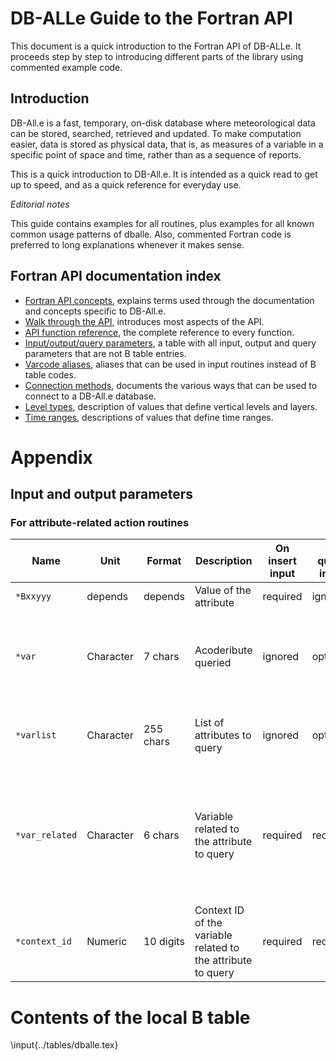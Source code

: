 # DB-ALLe Guide to the Fortran API

This document is a quick introduction to the Fortran API of DB-ALLe.  It
proceeds step by step to introducing different parts of the library using
commented example code.

## Introduction

DB-All.e is a fast, temporary, on-disk database where meteorological data can
be stored, searched, retrieved and updated.  To make computation easier, data
is stored as physical data, that is, as measures of a variable in a specific
point of space and time, rather than as a sequence of reports.

This is a quick introduction to DB-All.e.  It is intended as a quick read to
get up to speed, and as a quick reference for everyday use.

*Editorial notes*

This guide contains examples for all routines, plus examples for all known
common usage patterns of dballe.  Also, commented Fortran code is preferred
to long explanations whenever it makes sense.

## Fortran API documentation index

* [Fortran API concepts](fapi_concepts.md), explains terms used through the
  documentation and concepts specific to DB-All.e.
* [Walk through the API](fapi_walkthrough.md), introduces most aspects of the
  API.
* [API function reference](fapi_reference.md), the complete reference to every
  function.
* [Input/output/query parameters](fapi_parms.md), a table with all input,
  output and query parameters that are not B table entries.
* [Varcode aliases](fapi_aliases.md), aliases that can be used in input
  routines instead of B table codes.
* [Connection methods](fapi_connect.md), documents the various ways that can be
  used to connect to a DB-All.e database.
* [Level types](fapi_ltypes.md), description of values that define vertical
  levels and layers.
* [Time ranges](fapi_tranges.md), descriptions of values that define time
  ranges.


# Appendix

## Input and output parameters

### For attribute-related action routines

<table class="table">
<thead>
  <tr>
    <th>Name</th>
    <th>Unit</th>
    <th>Format</th>
    <th>Description</th>
    <th>On insert input</th>
    <th>On query input</th>
    <th>On output</th>
    <th>Comment</th>
  </tr>
</thead>
<tbody>
  <tr>
    <td><code>*Bxxyyy</code></td>
    <td>depends</td>
    <td>depends</td>
    <td>Value of the attribute</td>
    <td>required</td>
    <td>ignored</td>
    <td>present</td>
    <td> </td>
  </tr>
  <tr>
    <td><code>*var</code></td>
    <td>Character</td>
    <td>7 chars</td>
    <td>Acoderibute queried</td>
    <td>ignored</td>
    <td>optional</td>
    <td>present, indicates the name of the last attribute returned</td>
    <td> </td>
  </tr>
  <tr>
    <td><code>*varlist</code></td>
    <td>Character</td>
    <td>255 chars</td>
    <td>List of attributes to query</td>
    <td>ignored</td>
    <td>optional</td>
    <td>absent</td>
    <td>Comma-separated list of attribute B codes wanted on output</td>
  </tr>
  <tr>
    <td><code>*var_related</code></td>
    <td>Character</td>
    <td>6 chars</td>
    <td>Variable related to the attribute to query</td>
    <td>required</td>
    <td>required</td>
    <td>absent</td>
    <td>It is automatically set by <code>idba_dammelo</code> and <code>idba_prendilo</code> (when <code>idba_prendilo</code> inserts a single variable)</td>
  </tr>
  <tr>
    <td><code>*context_id</code></td>
    <td>Numeric</td>
    <td>10 digits</td>
    <td>Context ID of the variable related to the attribute to query</td>
    <td>required</td>
    <td>required</td>
    <td>absent</td>
    <td>It is automatically set by <code>idba_dammelo</code> and <code>idba_prendilo</code></td>
   </tr>
</tbody>
</table>


# Contents of the local B table
<a name="btable"></a>

\input{../tables/dballe.tex}

